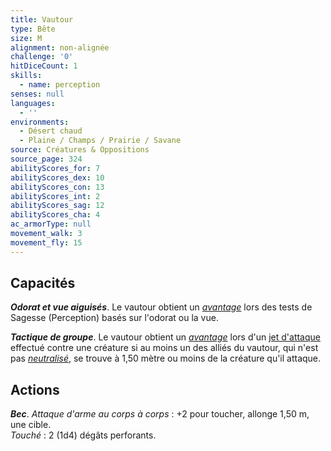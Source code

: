 ```yaml
---
title: Vautour
type: Bête
size: M
alignment: non-alignée
challenge: '0'
hitDiceCount: 1
skills:
  - name: perception
senses: null
languages:
  - ''
environments:
  - Désert chaud
  - Plaine / Champs / Prairie / Savane
source: Créatures & Oppositions
source_page: 324
abilityScores_for: 7
abilityScores_dex: 10
abilityScores_con: 13
abilityScores_int: 2
abilityScores_sag: 12
abilityScores_cha: 4
ac_armorType: null
movement_walk: 3
movement_fly: 15
---
```

## Capacités
_**Odorat et vue aiguisés**_. Le vautour obtient un [_avantage_](/utiliser-les-caracteristiques/#avantage-et-desavantage) lors des tests de Sagesse (Perception) basés sur l'odorat ou la vue.

_**Tactique de groupe**_. Le vautour obtient un [_avantage_](/utiliser-les-caracteristiques/#avantage-et-desavantage) lors d'un [jet d'attaque](/combattre/#jets-d-attaque) effectué contre une créature si au moins un des alliés du vautour, qui n'est pas [_neutralisé_](/gerer-la-sante-du-personnage/#neutralise), se trouve à 1,50 mètre ou moins de la créature qu'il attaque.

## Actions
_**Bec**_. _Attaque d'arme au corps à corps_ : +2 pour toucher, allonge 1,50 m, une cible.  
_Touché_ : 2 (1d4) dégâts perforants.
